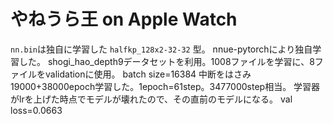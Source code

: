 # やねうら王 on Apple Watch

`nn.bin`は独自に学習した `halfkp_128x2-32-32` 型。
nnue-pytorchにより独自学習した。
shogi_hao_depth9データセットを利用。1008ファイルを学習に、8ファイルをvalidationに使用。
batch size=16384
中断をはさみ19000+38000epoch学習した。1epoch=61step。3477000step相当。
学習器がlrを上げた時点でモデルが壊れたので、その直前のモデルになる。
val loss=0.0663
